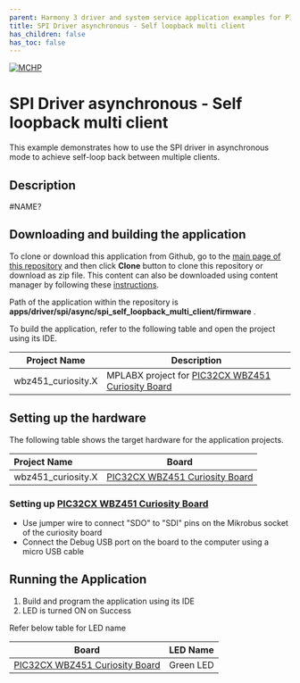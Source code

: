 ```yaml
---
parent: Harmony 3 driver and system service application examples for PIC32CX-BZ2 and WBZ451 family
title: SPI Driver asynchronous - Self loopback multi client
has_children: false
has_toc: false
---
```


[![MCHP](https://www.microchip.com/ResourcePackages/Microchip/assets/dist/images/logo.png)](https://www.microchip.com)

# SPI Driver asynchronous - Self loopback multi client

This example demonstrates how to use the SPI driver in asynchronous mode to achieve self-loop back between multiple clients.

## Description

#NAME?

## Downloading and building the application

To clone or download this application from Github, go to the [main page of this repository](https://github.com/Microchip-MPLAB-Harmony/core_apps_pic32cxbz2_wbz45) and then click **Clone** button to clone this repository or download as zip file.
This content can also be downloaded using content manager by following these [instructions](https://github.com/Microchip-MPLAB-Harmony/contentmanager/wiki).

Path of the application within the repository is **apps/driver/spi/async/spi_self_loopback_multi_client/firmware** .

To build the application, refer to the following table and open the project using its IDE.

| Project Name      | Description                                    |
| ----------------- | ---------------------------------------------- |
|wbz451_curiosity.X| MPLABX project for [PIC32CX WBZ451 Curiosity Board](https://www.microchip.com/en-us/development-tool/EA71C53A)|


## Setting up the hardware

The following table shows the target hardware for the application projects.

| Project Name| Board|
|:---------|:---------:|
|wbz451_curiosity.X|[PIC32CX WBZ451 Curiosity Board](https://www.microchip.com/en-us/development-tool/EA71C53A)|


### Setting up [PIC32CX WBZ451 Curiosity Board](https://www.microchip.com/en-us/development-tool/EA71C53A)
- Use jumper wire to connect "SDO" to "SDI" pins on the Mikrobus socket of the curiosity board
- Connect the Debug USB port on the board to the computer using a micro USB cable


## Running the Application

1. Build and program the application using its IDE
2. LED is turned ON on Success

Refer below table for LED name

| Board | LED Name |
|-----|-----|
|[PIC32CX WBZ451 Curiosity Board](https://www.microchip.com/en-us/development-tool/EA71C53A)|Green LED|

